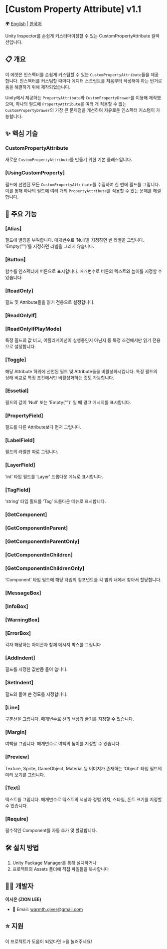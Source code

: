 # [Custom Property Attribute] v1.1

🌍 [English](README.md) | [한국어](README_KOR.md)

Unity Inspector를 손쉽게 커스터마이징할 수 있는 CustomPropertyAttribute 컬렉션입니다.

## 📋 개요

이 에셋은 인스펙터를 손쉽게 커스텀할 수 있는 `CustomPropertyAttribute`들을 제공합니다. 인스펙터를 커스텀할 때마다 에디터 스크립트를 처음부터 작성해야 하는 번거로움을 해결하기 위해 제작되었습니다.

Unity에서 제공하는 `PropertyAttribute`와 `CustomPropertyDrawer`를 이용해 제작했으며, 하나의 필드에 `PropertyAttribute`를 여러 개 적용할 수 없는 `CustomPropertyDrawer`의 가장 큰 문제점을 개선하여 자유로운 인스펙터 커스텀이 가능합니다.

## ✨ 핵심 기술

### CustomPropertyAttribute

새로운 `CustomPropertyAttribute`를 만들기 위한 기본 클래스입니다.

### [UsingCustomProperty]

필드에 선언된 모든 `CustomPropertyAttribute`를 수집하여 한 번에 필드를 그립니다. 이를 통해 하나의 필드에 여러 개의 `PropertyAttribute`를 적용할 수 있는 문제를 해결합니다.

## 🚀 주요 기능

### [Alias]

필드에 별칭을 부여합니다. 매개변수로 ‘Null’을 지정하면 빈 라벨을 그립니다. ‘Empty("")’를 지정하면 라벨을 그리지 않습니다.

### [Button]

함수를 인스펙터에 버튼으로 표시합니다. 매개변수로 버튼의 텍스트와 높이를 지정할 수 있습니다.

### [ReadOnly]

필드 및 Attribute들을 읽기 전용으로 설정합니다.

### [ReadOnlyIf]
### [ReadOnlyIfPlayMode]

특정 필드의 값 비교, 어플리케이션이 실행중인지 아닌지 등 특정 조건에서만 읽기 전용으로 설정합니다.

### [Toggle]

해당 Attribute 하위에 선언된 필드 및 Attribute들을 비활성화시킵니다. 특정 필드의 상태 비교로 특정 조건에서만 비활성화하는 것도 가능합니다.

### [Essetial]

필드의 값이 'Null' 또는 'Empty(“”)' 일 때 경고 메시지를 표시합니다.

### [PropertyField]

필드를 다른 Attribute보다 먼저 그립니다.

### [LabelField]

필드의 라벨만 따로 그립니다.

### [LayerField]

‘int’ 타입 필드를 ‘Layer’ 드롭다운 메뉴로 표시합니다.

### [TagField]

‘string’ 타입 필드를 ‘Tag’ 드롭다운 메뉴로 표시합니다.

### [GetComponent]
### [GetComponentInParent]
### [GetComponentInParentOnly]
### [GetComponentInChildren]
### [GetComponentInChildrenOnly]

‘Component’ 타입 필드에 해당 타입의 컴포넌트를 각 범위 내에서 찾아서 할당합니다.

### [MessageBox]
### [InfoBox]
### [WarningBox]
### [ErrorBox]

각자 해당하는 아이콘과 함께 메시지 박스를 그립니다

### [AddIndent]

필드를 지정한 값만큼 들여 씁니다.

### [SetIndent]

필드의 들여 쓴 정도를 지정합니다.

### [Line]

구분선을 그립니다. 매개변수로 선의 색상과 굵기를 지정할 수 있습니다.

### [Margin]

여백을 그립니다. 매개변수로 여백의 높이를 지정할 수 있습니다.

### [Preview]

Texture, Sprite, GameObject, Material 등 이미지가 존재하는 ‘Object’ 타입 필드의 미리 보기를 그립니다.

### [Text]

텍스트를 그립니다. 매개변수로 텍스트의 색상과 정렬 위치, 스타일, 폰트 크기를 지정할 수 있습니다.

### [Require]

필수적인 Component를 자동 추가 및 할당합니다.

## 🛠️ 설치 방법

1. Unity Package Manager를 통해 설치하거나
2. 프로젝트의 Assets 폴더에 직접 파일들을 복사합니다

## 👨‍💻 개발자

**이시온 (ZION LEE)**
- 📧 Email: warmth.giver@gmail.com

## ⭐ 지원

이 프로젝트가 도움이 되었다면 ⭐을 눌러주세요!
